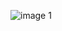 ![image 1](https://user-images.githubusercontent.com/75903935/197017498-5bb83f99-c6ae-4a4f-b9a0-96ff32e29d52.png)
